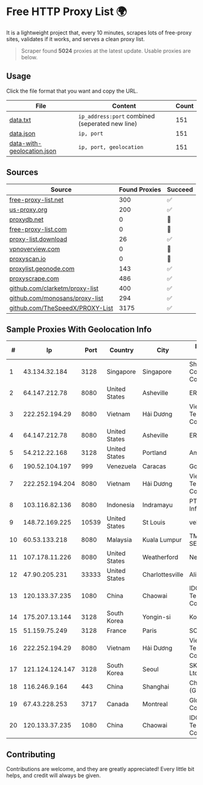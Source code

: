 
# Free HTTP Proxy List 🌍

It is a lightweight project that, every 10 minutes, scrapes lots of free-proxy sites, validates if it works, and serves a clean proxy list.


> Scraper found **5024** proxies at the latest update. Usable proxies are below.

## Usage

Click the file format that you want and copy the URL.


|File|Content|Count|
|----|-------|-----|
|[data.txt](https://raw.githubusercontent.com/themiralay/Proxy-List-World/master/data.txt)|`ip_address:port` combined (seperated new line)|151|
|[data.json](https://raw.githubusercontent.com/themiralay/Proxy-List-World/master/data.json)|`ip, port`|151|
|[data-with-geolocation.json](https://raw.githubusercontent.com/themiralay/Proxy-List-World/master/data-with-geolocation.json)|`ip, port, geolocation`|151|

## Sources

|Source|Found Proxies|Succeed|
|------|-------------|-------|
|[free-proxy-list.net](https://free-proxy-list.net)|300|✅|
|[us-proxy.org](https://www.us-proxy.org)|200|✅|
|[proxydb.net](http://proxydb.net)|0|🚫|
|[free-proxy-list.com](https://free-proxy-list.com/?page=&port=&type%5B%5D=http&type%5B%5D=https&up_time=0&search=Search)|0|🚫|
|[proxy-list.download](https://www.proxy-list.download/HTTP)|26|✅|
|[vpnoverview.com](https://vpnoverview.com/privacy/anonymous-browsing/free-proxy-servers)|0|🚫|
|[proxyscan.io](https://www.proxyscan.io)|0|🚫|
|[proxylist.geonode.com](https://proxylist.geonode.com/api/proxy-list?limit=300&page=1&sort_by=lastChecked&sort_type=desc&protocols=http,https)|143|✅|
|[proxyscrape.com](https://api.proxyscrape.com/v2/?request=displayproxies&protocol=http&timeout=10000&country=all&ssl=all&anonymity=all)|486|✅|
|[github.com/clarketm/proxy-list](https://raw.githubusercontent.com/clarketm/proxy-list/master/proxy-list-raw.txt)|400|✅|
|[github.com/monosans/proxy-list](https://raw.githubusercontent.com/monosans/proxy-list/main/proxies/http.txt)|294|✅|
|[github.com/TheSpeedX/PROXY-List](https://raw.githubusercontent.com/TheSpeedX/PROXY-List/master/http.txt)|3175|✅|


## Sample Proxies With Geolocation Info

|#|Ip|Port|Country|City|Internet Service Provider|
|-|--|----|-------|----|-------------------------|
|1|43.134.32.184|3128|Singapore|Singapore|Shenzhen Tencent Computer Systems Company Limited|
|2|64.147.212.78|8080|United States|Asheville|ERC Broadband|
|3|222.252.194.29|8080|Vietnam|Hải Dương|VietNam Post and Telecom Corporation|
|4|64.147.212.78|8080|United States|Asheville|ERC Broadband|
|5|54.212.22.168|3128|United States|Portland|Amazon.com, Inc.|
|6|190.52.104.197|999|Venezuela|Caracas|Gold Data USA Inc|
|7|222.252.194.204|8080|Vietnam|Hải Dương|VietNam Post and Telecom Corporation|
|8|103.116.82.136|8080|Indonesia|Indramayu|PT SSR Digital Informatika|
|9|148.72.169.225|10539|United States|St Louis|velia.net|
|10|60.53.133.218|8080|Malaysia|Kuala Lumpur|TM TECHNOLOGY SERVICES SDN BHD|
|11|107.178.11.226|8080|United States|Weatherford|Nextlink Broadband|
|12|47.90.205.231|33333|United States|Charlottesville|Alibaba.com LLC|
|13|120.133.37.235|1080|China|Chaowai|IDC, China Telecommunications Corporation|
|14|175.207.13.144|3128|South Korea|Yongin-si|Korea Telecom|
|15|51.159.75.249|3128|France|Paris|SCALEWAY|
|16|222.252.194.29|8080|Vietnam|Hải Dương|VietNam Post and Telecom Corporation|
|17|121.124.124.147|3128|South Korea|Seoul|SK Broadband Co Ltd|
|18|116.246.9.164|443|China|Shanghai|China Telecom (Group)|
|19|67.43.228.253|3717|Canada|Montreal|GloboTech Communications|
|20|120.133.37.235|1080|China|Chaowai|IDC, China Telecommunications Corporation|



## Contributing

Contributions are welcome, and they are greatly appreciated! Every
little bit helps, and credit will always be given.

